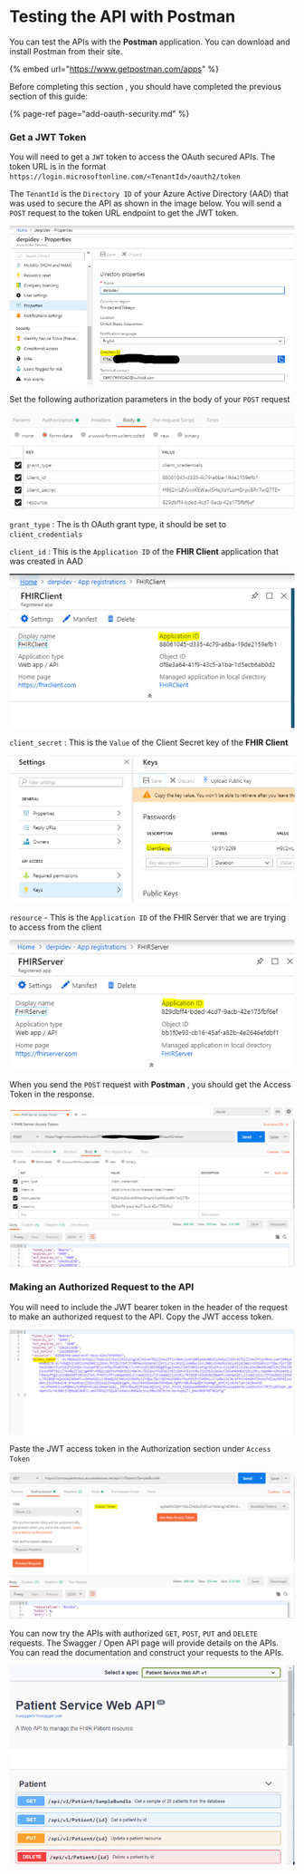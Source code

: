 # Testing the API with Postman

You can test the APIs with the **Postman** application. You can download and install Postman from their site.

{% embed url="https://www.getpostman.com/apps" %}

  
Before completing this section , you should have completed the previous section of this guide:

{% page-ref page="add-oauth-security.md" %}

###  Get a JWT Token

You will need to get a `JWT` token to access the OAuth secured APIs. The token URL is in the format `https://login.microsoftonline.com/<TenantId>/oauth2/token`

The `TenantId` is the `Directory ID` of your Azure Active Directory \(AAD\) that was used to secure the API as shown in the image below. You will send a `POST` request to the token URL endpoint to get the JWT token.

![](../.gitbook/assets/aad_tenantid.PNG)

Set the following authorization parameters in the body of your `POST` request

![](../.gitbook/assets/pm_authbody%20%282%29.PNG)

  
`grant_type` : The is th OAuth grant type, it should be set to `client_credentials`

`client_id` : This is the `Application ID` of the **FHIR Client** application that was created in AAD

![](../.gitbook/assets/pm_clientid.PNG)

`client_secret` : This is the `Value` of the Client Secret key of the **FHIR Client**

![](../.gitbook/assets/aad_clientsecret.PNG)

`resource` - This is the `Application ID` of the FHIR Server that we are trying to access from the client

![](../.gitbook/assets/aad_clientid.PNG)

  
When you send the `POST` request with **Postman** , you should get the Access Token in the response.

![](../.gitbook/assets/pm_access_token%20%281%29.PNG)

### Making an Authorized Request to the API

You will need to include the JWT bearer token in the header of  the request to make an authorized request to the API. Copy the JWT access token.

![](../.gitbook/assets/pm_jwt_copy.PNG)

Paste the JWT access token in the Authorization section under `Access Token` 

![](../.gitbook/assets/pm_get_request.PNG)

You can now try the APIs with authorized `GET`, `POST`, `PUT` and `DELETE` requests. The Swagger / Open API page will provide details on the APIs. You can read the documentation and construct your requests to the APIs.

![](../.gitbook/assets/swagger.PNG)


